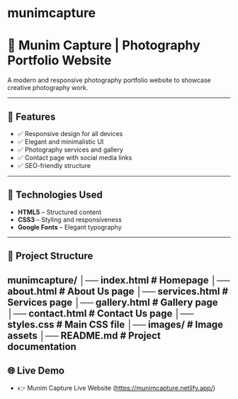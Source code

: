 # munimcapture
# 📸 Munim Capture | Photography Portfolio Website

A modern and responsive photography portfolio website to showcase creative photography work.

---

## 🌟 Features

- ✅ Responsive design for all devices  
- ✅ Elegant and minimalistic UI  
- ✅ Photography services and gallery  
- ✅ Contact page with social media links  
- ✅ SEO-friendly structure  

---

## 🚀 Technologies Used

- **HTML5** – Structured content  
- **CSS3** – Styling and responsiveness  
- **Google Fonts** – Elegant typography  

---

## 📂 Project Structure
munimcapture/ │── index.html # Homepage │── about.html # About Us page │── services.html # Services page │── gallery.html # Gallery page │── contact.html # Contact Us page │── styles.css # Main CSS file │── images/ # Image assets │── README.md # Project documentation
---

## 🌐 Live Demo
- 👉 Munim Capture Live Website (https://munimcapture.netlify.app/)
